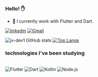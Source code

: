 ### Hello! ✋ 

- 🔭 I currently work with Flutter and Dart.


[![linkedin](https://img.shields.io/badge/LinkedIn-0077B5?style=for-the-badge&logo=linkedin&logoColor=white)](https://www.linkedin.com/in/jo%C3%A3o-vitor-macedo-644bb21b8/)
[![Gmail](https://img.shields.io/badge/Gmail-D14836?style=for-the-badge&logo=gmail&logoColor=white)](https://mail.google.com/mail/itsjoaovreis@gmail.com)

![jv-dev1 GitHub stats](https://github-readme-stats.vercel.app/api?username=jv-dev1&show_icons=true&theme=tokyonight)  [![Top Langs](https://github-readme-stats.vercel.app/api/top-langs/?username=jv-dev1&layout=compact&theme=tokyonight)](https://github.com/jv-dev1/github-readme-stats)


### technologies I've been studying
<div style="display: inline_block"><br/>
  <img align "center" alt= "Flutter" src="https://img.shields.io/badge/Flutter-02569B?style=for-the-badge&logo=flutter&logoColor=white" />
  <img align "center" alt= "Dart" src="https://img.shields.io/badge/Dart-0175C2?style=for-the-badge&logo=dart&logoColor=white" />
  <img align "center" alt= "Kotlin" src="https://img.shields.io/badge/Kotlin-0095D5?&style=for-the-badge&logo=kotlin&logoColor=white" />
  <img align "center" alt= "Node.js" src="https://img.shields.io/badge/Node.js-43853D?style=for-the-badge&logo=node.js&logoColor=white" />
  </div>

 






  

